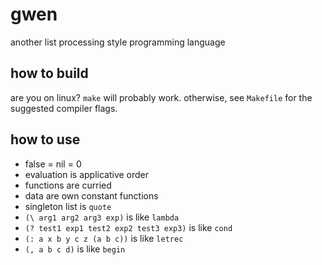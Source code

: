# gwen
another list processing style programming language

## how to build
are you on linux? `make` will probably work. otherwise, see
`Makefile` for the suggested compiler flags.

## how to use
- false = nil = 0
- evaluation is applicative order
- functions are curried
- data are own constant functions
- singleton list is `quote`
- `(\ arg1 arg2 arg3 exp)` is like `lambda`
- `(? test1 exp1 test2 exp2 test3 exp3)` is like `cond`
- `(: a x b y c z (a b c))` is like `letrec`
- `(, a b c d)` is like `begin`
